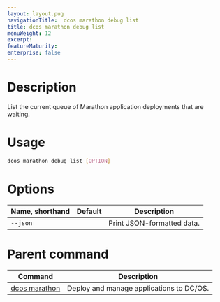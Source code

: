 ```yaml
---
layout: layout.pug
navigationTitle:  dcos marathon debug list
title: dcos marathon debug list
menuWeight: 12
excerpt:
featureMaturity:
enterprise: false
---
```


<!-- This source repo for this topic is https://github.com/dcos/dcos-docs -->


# Description
List the current queue of Marathon application deployments that are waiting.

# Usage

```bash
dcos marathon debug list [OPTION]
```

# Options

| Name, shorthand | Default | Description |
|---------|-------------|-------------|
| `--json`   |             |  Print JSON-formatted data. |

# Parent command

| Command | Description |
|---------|-------------|
| [dcos marathon](/1.10/cli/command-reference/dcos-marathon/) | Deploy and manage applications to DC/OS. |

<!-- # Examples -->
